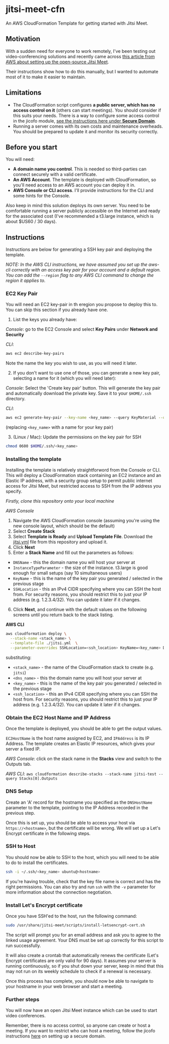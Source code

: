 # jitsi-meet-cfn

An AWS CloudFormation Template for getting started with Jitsi Meet.

## Motivation

With a sudden need for everyone to work remotely, I've been testing out video-conferencing solutions
and recently came across [this article from AWS about setting up the open-source Jitsi Meet](https://aws.amazon.com/blogs/opensource/getting-started-with-jitsi-an-open-source-web-conferencing-solution/).

Their instructions show how to do this manually, but I wanted to automate most of it to make it easier to maintain.

## Limitations

* The CloudFormation script configures **a public server, which has no access control on it** (others can start
  meetings). You should consider if this suits your needs. There is a way to configure some access control
  in the jicofo module, [see the instructions here under **Secure Domain**](https://github.com/jitsi/jicofo#secure-domain).
* Running a server comes with its own costs and maintenance overheads. You should be prepared to update it
  and monitor its security correctly.

## Before you start

You will need:

* **A domain name you control**. This is needed so third-parties can connect securely with a valid certificate.
* **An AWS Account**. The template is deployed with CloudFormation, so you'll need access to an AWS account you can deploy it in.
* **AWS Console or CLI access**. I'll provide instructions for the CLI and some hints for the Console.

Also keep in mind this solution deploys its own server. You need to be comfortable running a server publicly
accessible on the Internet and ready for the associated cost (I've recommended a t3.large instance, which is
about $US60 / 30 days).

## Instructions

Instructions are below for generating a SSH key pair and deploying the template.

*NOTE: In the AWS CLI instructions, we have assumed you set up the aws-cli correctly with an access key pair for
your account and a default region. You can add the `--region` flag to any AWS CLI command to change the region
it applies to.*

### EC2 Key Pair

You will need an EC2 key-pair in th eregion you propose to deploy this to. You can skip this section if you
already have one.

1. List the keys you already have:

  *Console*: go to the EC2 Console and select **Key Pairs** under **Network and Security** 

  *CLI*:

  ```bash
  aws ec2 describe-key-pairs
  ```

  Note the name the key you wish to use, as you will need it later.

2. If you don't want to use one of those, you can generate a new key pair, selecting a name
for it (which you will need later):

  *Console*: Select the 'Create key pair' button. This will generate the key pair and automatically download
  the private key. Save it to your `$HOME/.ssh` directory.

  *CLI*:
  ```bash
  aws ec2 generate-key-pair --key-name <key_name> --query KeyMaterial --output text > $HOME/.ssh/<key_name>
  ```

  (replacing `<key_name>` with a name for your key pair)

3. (Linux / Mac): Update the permissions on the key pair for SSH

  ```bash
  chmod 0600 $HOME/.ssh/<key_name>
  ```

### Installing the template

Installing the template is relatively straightforword from the Console or CLI. This will deploy a CloudFormation stack
containing an EC2 instance and an Elastic IP address, with a security group setup to permit public internet access for
Jitsi Meet, but restricted access to SSH from the IP address you specify.

*Firstly, clone this repository onto your local machine*

*AWS Console*

1. Navigate the AWS CloudFormation console (assuming you're using the new console layout, which should be the default)
2. Select **Create Stack**
3. Select **Template is Ready** and **Upload Template File**. Download the [jitsi.yml](jitsi.yml) file from this repository
  and upload it.
4. Click **Next**
5. Enter a **Stack Name** and fill out the parameters as follows:
  * `DNSName` - this the domain name you will host your server at
  * `InstanceTypeParameter` - the size of the instance. t3.large is good enough for small setups (say 10 simultaneous users)
  * `KeyName` - this is the name of the key pair you generated / selected in the previous stage
  * `SSHLocation` - this an IPv4 CIDR specifying where you can SSH the host from. For security reasons, 
    you should restrict this to just your IP address (e.g. 1.2.3.4/32). You can update it later if it changes.
6. Click **Next**, and continue with the default values on the following screens until you return back to the stack listing.

**AWS CLI**

```bash
aws cloudformation deploy \
  --stack-name <stack_name> \
  --template-file ./jitsi.yml  \
  --parameter-overrides SSHLocation=<ssh_location> KeyName=<key_name> DNSName=<dns_name> InstanceTypeParameter=t3.large
```

substituting:
  * `<stack_name>` - the name of the CloudFormation stack to create (e.g. `jitsi`)
  * `<dns_name>` - this the domain name you will host your server at
  * `<key_name>` - this is the name of the key pair you generated / selected in the previous stage
  * `<ssh_location>` - this an IPv4 CIDR specifying where you can SSH the host from. For security reasons, 
    you should restrict this to just your IP address (e.g. 1.2.3.4/32). You can update it later if it changes.

### Obtain the EC2 Host Name and IP Address

Once the template is deployed, you should be able to get the output values.

`EC2HostName` is the host name assigned by EC2, and `IPAddress` is its IP Address. The template creates
an Elastic IP resources, which gives your server a fixed IP.

*AWS Console*: click on the stack name in the **Stacks** view and switch to the Outputs tab. 

*AWS CLI*: `aws cloudformation describe-stacks --stack-name jitsi-test --query Stacks[0].Outputs`

### DNS Setup

Create an 'A' record for the hostname you specified as the `DNSHostName` parameter to the template, pointing
to the IP Address recorded in the previous step.

Once this is set up, you should be able to access your host via `https://<hostname>`, but the certificate will
be wrong. We will set up a Let's Encrypt certificate in the following steps.

### SSH to Host

You should now be able to SSH to the host, which you will need to be able to do to install the certificates.

```bash
ssh -i ~/.ssh/<key_name> ubuntu@<hostname>
```

If you're having trouble, check that the key file name is correct and has the right permissions. You can also try and run `ssh` with the
`-v` parameter for more information about the connection negotiation.

### Install Let's Encrypt certificate

Once you have SSH'ed to the host, run the following command:

```bash
sudo /usr/share/jitsi-meet/scripts/install-letsencrypt-cert.sh
```

The script will prompt you for an email address and ask you to agree to the linked usage agreement. Your
DNS must be set up correctly for this script to run successfully.

It will also create a crontab that automatically renews the certificate (Let's Encrypt certificates
are only valid for 90 days). It assumes your server is running continuously, so if you shut down your server, 
keep in mind that this may not run on its weekly schedule to check if a renewal is necessary.

Once this process has complete, you should now be able to navigate to your hostname in your
web browser and start a meeting.

### Further steps

You will now have an open Jitsi Meet instance which can be used to start video conferences.

Remember, there is no access control, so anyone can create or host a meeting. If you want to restrict
who can host a meeting, follow the jicofo instructions [here](https://github.com/jitsi/jicofo#secure-domain) 
on setting up a secure domain.

